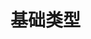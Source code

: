 <!--
 * @Description: In User Settings Edit
 * @Author: your name
 * @Date: 2019-08-14 11:19:02
 * @LastEditTime: 2019-08-14 11:24:38
 * @LastEditors: Please set LastEditors
 -->
# 基础类型
